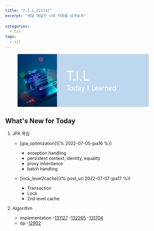 ```yaml
---
title: "T.I.L_221112"
excerpt: "매일 매일의 나의 자취를 남겨보자"

categories:
  - til
tags:
  - til
---
```

<figure>
    <img src="/assets/images/til_image.png">
</figure>

## What's New for Today   

1. JPA 복습
    - [jpa_optimization]({% 2022-07-05-jpa16 %})
        - exception handling
        - persistent context, identity, equality
        - proxy inheritance
        - batch handling

    - [lock_level2cache]({% post_url 2022-07-07-jpa17 %})
        - Transaction
        - Lock
        - 2nd level cache

2. Algorithm
    - implementation
        -[131127](https://school.programmers.co.kr/learn/courses/30/lessons/131127)
        -[132265](https://school.programmers.co.kr/learn/courses/30/lessons/132265)
        -[131704](https://school.programmers.co.kr/learn/courses/30/lessons/131704)
    - dp
        -[12902](https://school.programmers.co.kr/learn/courses/30/lessons/12902)
